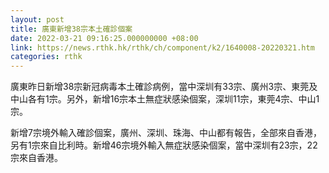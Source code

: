 ```yaml
---
layout: post
title: 廣東新增38宗本土確診個案
date: 2022-03-21 09:16:25.000000000 +08:00
link: https://news.rthk.hk/rthk/ch/component/k2/1640008-20220321.htm
categories: rthk
---
```


廣東昨日新增38宗新冠病毒本土確診病例，當中深圳有33宗、廣州3宗、東莞及中山各有1宗。另外，新增16宗本土無症狀感染個案，深圳11宗，東莞4宗、中山1宗。

新增7宗境外輸入確診個案，廣州、深圳、珠海、中山都有報告，全部來自香港，另有1宗來自比利時。新增46宗境外輸入無症狀感染個案，當中深圳有23宗，22宗來自香港。
